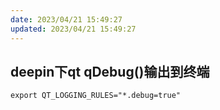 ```yaml
---
date: 2023/04/21 15:49:27
updated: 2023/04/21 15:49:27
---
```


## deepin下qt qDebug()输出到终端
```
export QT_LOGGING_RULES="*.debug=true"
```